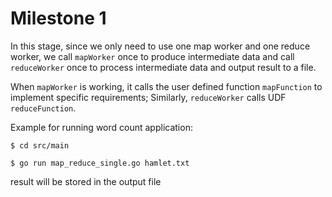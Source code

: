 # Milestone 1

In this stage, since we only need to use one map worker and one reduce worker,
we call `mapWorker` once to produce intermediate data and call `reduceWorker` once to process intermediate data and output result to a file.

When `mapWorker` is working, it calls the user defined function `mapFunction` to implement specific requirements;
Similarly, `reduceWorker` calls UDF `reduceFunction`.

Example for running word count application:

`$ cd src/main`

`$ go run map_reduce_single.go hamlet.txt `

result will be stored in the output file


